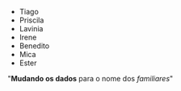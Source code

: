 * Tiago
* Priscila
* Lavinia
* Irene
* Benedito
* Mica
* Ester

"**Mudando os dados** para o nome dos _familiares_"